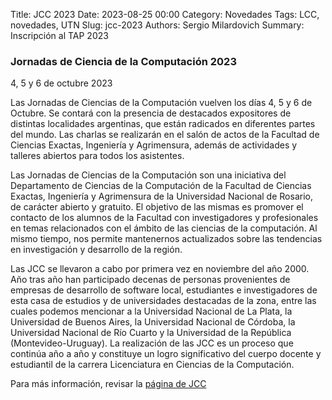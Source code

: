 Title: JCC 2023
Date: 2023-08-25 00:00
Category: Novedades
Tags: LCC, novedades, UTN
Slug: jcc-2023
Authors: Sergio Milardovich
Summary: Inscripción al TAP 2023

### Jornadas de Ciencia de la Computación 2023
4, 5 y 6 de octubre 2023

Las Jornadas de Ciencias de la Computación vuelven los días 4, 5 y 6 de Octubre. Se contará con la presencia de destacados expositores de distintas localidades argentinas, que están radicados en diferentes partes del mundo. Las charlas se realizarán en el salón de actos de la Facultad de Ciencias Exactas, Ingeniería y Agrimensura, además de actividades y talleres abiertos para todos los asistentes.

Las Jornadas de Ciencias de la Computación son una iniciativa del Departamento de Ciencias de la Computación de la Facultad de Ciencias Exactas, Ingeniería y Agrimensura de la Universidad Nacional de Rosario, de carácter abierto y gratuito. El objetivo de las mismas es promover el contacto de los alumnos de la Facultad con investigadores y profesionales en temas relacionados con el ámbito de las ciencias de la computación. Al mismo tiempo, nos permite mantenernos actualizados sobre las tendencias en investigación y desarrollo de la región.

Las JCC se llevaron a cabo por primera vez en noviembre del año 2000. Año tras año han participado decenas de personas provenientes de empresas de desarrollo de software local, estudiantes e investigadores de esta casa de estudios y de universidades destacadas de la zona, entre las cuales podemos mencionar a la Universidad Nacional de La Plata, la Universidad de Buenos Aires, la Universidad Nacional de Córdoba, la Universidad Nacional de Río Cuarto y la Universidad de la República (Montevideo-Uruguay). La realización de las JCC es un proceso que continúa año a año y constituye un logro significativo del cuerpo docente y estudiantil de la carrera Licenciatura en Ciencias de la Computación.

Para más información, revisar la [página de JCC](https://jcc.dcc.fceia.unr.edu.ar/2023/)